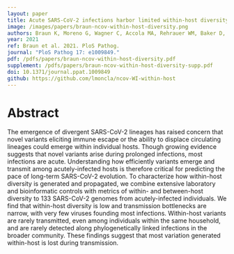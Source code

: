 ```yaml
---
layout: paper
title: Acute SARS-CoV-2 infections harbor limited within-host diversity and transmit via tight transmission bottlenecks
image: /images/papers/braun-ncov-within-host-diversity.png
authors: Braun K, Moreno G, Wagner C, Accola MA, Rehrauer WM, Baker D, Koelle K, O'Connor DH, Bedford T, Friedrich TC, Moncla LH.
year: 2021
ref: Braun et al. 2021. PloS Pathog.
journal: "PloS Pathog 17: e1009849."
pdf: /pdfs/papers/braun-ncov-within-host-diversity.pdf
supplement: /pdfs/papers/braun-ncov-within-host-diversity-supp.pdf
doi: 10.1371/journal.ppat.1009849
github: https://github.com/lmoncla/ncov-WI-within-host
---
```


# Abstract

The emergence of divergent SARS-CoV-2 lineages has raised concern that novel variants eliciting immune escape or the ability to displace circulating lineages could emerge within individual hosts. Though growing evidence suggests that novel variants arise during prolonged infections, most infections are acute. Understanding how efficiently variants emerge and transmit among acutely-infected hosts is therefore critical for predicting the pace of long-term SARS-CoV-2 evolution. To characterize how within-host diversity is generated and propagated, we combine extensive laboratory and bioinformatic controls with metrics of within- and between-host diversity to 133 SARS-CoV-2 genomes from acutely-infected individuals. We find that within-host diversity is low and transmission bottlenecks are narrow, with very few viruses founding most infections. Within-host variants are rarely transmitted, even among individuals within the same household, and are rarely detected along phylogenetically linked infections in the broader community. These findings suggest that most variation generated within-host is lost during transmission.
